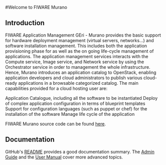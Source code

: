 #<a name="top"></a>Welcome to FIWARE Murano

## Introduction

FIWARE Application Management GEri - Murano provides the basic support for hardware deployment
management (virtual servers, networks...) and software installation management.
This includes both the application provisioning phase for as well as the on going
life-cycle management of applications. The application management services interacts with
the Compute service, Image service, and Network service by using the Orchestrator service
in order to management the whole infrastructure. Hence, Murano introduces an application catalog
to OpenStack, enabling application developers and cloud administrators to publish various
cloud-ready applications in a browsable categorized catalog. The main capabilities provided
for a cloud hosting user are:

Application Catalogue, including all the software to be instantiated
Deploy of complex application configuration in terms of blueprint templates
Support for configuration languages (such as puppet or chef) for the installation of the software
Manage life cycle of the application

FIWARE Murano source code can be found [here](https://github.com/telefonicaid/fiware-murano.git).


## Documentation

GitHub's [README](https://github.com/telefonicaid/fiware-murano/blob/master/README.md) provides a good documentation summary.
The [Admin Guide](manuals/admin/index.md) and the [User Manual](manuals/user/index.md) cover more advanced topics.

